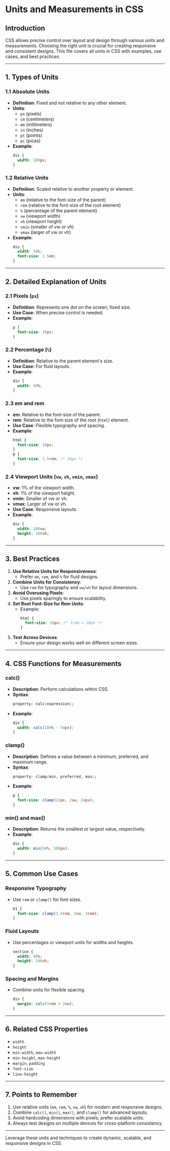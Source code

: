 # Units and Measurements in CSS

## Introduction

CSS allows precise control over layout and design through various units and measurements. Choosing the right unit is crucial for creating responsive and consistent designs. This file covers all units in CSS with examples, use cases, and best practices.

---

## **1. Types of Units**

### **1.1 Absolute Units**

- **Definition**: Fixed and not relative to any other element.
- **Units**:
  - `px` (pixels)
  - `cm` (centimeters)
  - `mm` (millimeters)
  - `in` (inches)
  - `pt` (points)
  - `pc` (picas)
- **Example**:
  ```css
  div {
    width: 100px;
  }
  ```

### **1.2 Relative Units**

- **Definition**: Scaled relative to another property or element.
- **Units**:
  - `em` (relative to the font-size of the parent)
  - `rem` (relative to the font-size of the root element)
  - `%` (percentage of the parent element)
  - `vw` (viewport width)
  - `vh` (viewport height)
  - `vmin` (smaller of vw or vh)
  - `vmax` (larger of vw or vh)
- **Example**:
  ```css
  div {
    width: 50%;
    font-size: 1.5em;
  }
  ```

---

## **2. Detailed Explanation of Units**

### **2.1 Pixels (`px`)**

- **Definition**: Represents one dot on the screen; fixed size.
- **Use Case**: When precise control is needed.
- **Example**:
  ```css
  p {
    font-size: 16px;
  }
  ```

### **2.2 Percentage (`%`)**

- **Definition**: Relative to the parent element's size.
- **Use Case**: For fluid layouts.
- **Example**:
  ```css
  div {
    width: 50%;
  }
  ```

### **2.3 em and rem**

- **em**: Relative to the font-size of the parent.
- **rem**: Relative to the font-size of the root (`html`) element.
- **Use Case**: Flexible typography and spacing.
- **Example**:
  ```css
  html {
    font-size: 16px;
  }
  p {
    font-size: 1.5rem; /* 24px */
  }
  ```

### **2.4 Viewport Units (`vw`, `vh`, `vmin`, `vmax`)**

- **vw**: 1% of the viewport width.
- **vh**: 1% of the viewport height.
- **vmin**: Smaller of vw or vh.
- **vmax**: Larger of vw or vh.
- **Use Case**: Responsive layouts.
- **Example**:
  ```css
  div {
    width: 100vw;
    height: 100vh;
  }
  ```

---

## **3. Best Practices**

1. **Use Relative Units for Responsiveness**:
   - Prefer `em`, `rem`, and `%` for fluid designs.
2. **Combine Units for Consistency**:
   - Use `rem` for typography and `vw/vh` for layout dimensions.
3. **Avoid Overusing Pixels**:
   - Use pixels sparingly to ensure scalability.
4. **Set Root Font-Size for Rem Units**:
   - Example:
     ```css
     html {
       font-size: 16px; /* 1rem = 16px */
     }
     ```
5. **Test Across Devices**:
   - Ensure your design works well on different screen sizes.

---

## **4. CSS Functions for Measurements**

### **calc()**

- **Description**: Perform calculations within CSS.
- **Syntax**:
  ```css
  property: calc(expression);
  ```
- **Example**:
  ```css
  div {
    width: calc(100% - 50px);
  }
  ```

### **clamp()**

- **Description**: Defines a value between a minimum, preferred, and maximum range.
- **Syntax**:
  ```css
  property: clamp(min, preferred, max);
  ```
- **Example**:
  ```css
  p {
    font-size: clamp(12px, 2vw, 24px);
  }
  ```

### **min() and max()**

- **Description**: Returns the smallest or largest value, respectively.
- **Example**:
  ```css
  div {
    width: min(50%, 500px);
  }
  ```

---

## **5. Common Use Cases**

### **Responsive Typography**

- Use `rem` or `clamp()` for font sizes.
  ```css
  h1 {
    font-size: clamp(1.5rem, 2vw, 3rem);
  }
  ```

### **Fluid Layouts**

- Use percentages or viewport units for widths and heights.
  ```css
  section {
    width: 90%;
    height: 100vh;
  }
  ```

### **Spacing and Margins**

- Combine units for flexible spacing.
  ```css
  div {
    margin: calc(1rem + 2vw);
  }
  ```

---

## **6. Related CSS Properties**

- `width`
- `height`
- `min-width`, `max-width`
- `min-height`, `max-height`
- `margin`, `padding`
- `font-size`
- `line-height`

---

## **7. Points to Remember**

1. Use relative units (`em`, `rem`, `%`, `vw`, `vh`) for modern and responsive designs.
2. Combine `calc()`, `min()`, `max()`, and `clamp()` for advanced layouts.
3. Avoid hardcoding dimensions with pixels; prefer scalable units.
4. Always test designs on multiple devices for cross-platform consistency.

---

Leverage these units and techniques to create dynamic, scalable, and responsive designs in CSS.
